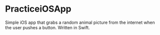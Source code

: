 # PracticeiOSApp
Simple iOS app that grabs a random animal picture from the internet when the user pushes a button. Written in Swift.

